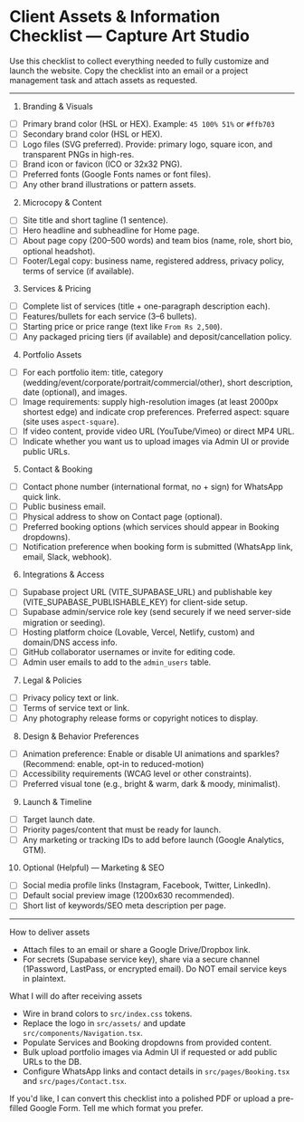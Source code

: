 # Client Assets & Information Checklist — Capture Art Studio

Use this checklist to collect everything needed to fully customize and launch the website. Copy the checklist into an email or a project management task and attach assets as requested.

---

1) Branding & Visuals
  - [ ] Primary brand color (HSL or HEX). Example: `45 100% 51%` or `#ffb703`
  - [ ] Secondary brand color (HSL or HEX).
  - [ ] Logo files (SVG preferred). Provide: primary logo, square icon, and transparent PNGs in high-res.
  - [ ] Brand icon or favicon (ICO or 32x32 PNG).
  - [ ] Preferred fonts (Google Fonts names or font files).
  - [ ] Any other brand illustrations or pattern assets.

2) Microcopy & Content
  - [ ] Site title and short tagline (1 sentence).
  - [ ] Hero headline and subheadline for Home page.
  - [ ] About page copy (200–500 words) and team bios (name, role, short bio, optional headshot).
  - [ ] Footer/Legal copy: business name, registered address, privacy policy, terms of service (if available).

3) Services & Pricing
  - [ ] Complete list of services (title + one-paragraph description each).
  - [ ] Features/bullets for each service (3–6 bullets).
  - [ ] Starting price or price range (text like `From Rs 2,500`).
  - [ ] Any packaged pricing tiers (if available) and deposit/cancellation policy.

4) Portfolio Assets
  - [ ] For each portfolio item: title, category (wedding/event/corporate/portrait/commercial/other), short description, date (optional), and images.
  - [ ] Image requirements: supply high-resolution images (at least 2000px shortest edge) and indicate crop preferences. Preferred aspect: square (site uses `aspect-square`).
  - [ ] If video content, provide video URL (YouTube/Vimeo) or direct MP4 URL.
  - [ ] Indicate whether you want us to upload images via Admin UI or provide public URLs.

5) Contact & Booking
  - [ ] Contact phone number (international format, no + sign) for WhatsApp quick link.
  - [ ] Public business email.
  - [ ] Physical address to show on Contact page (optional).
  - [ ] Preferred booking options (which services should appear in Booking dropdowns).
  - [ ] Notification preference when booking form is submitted (WhatsApp link, email, Slack, webhook).

6) Integrations & Access
  - [ ] Supabase project URL (VITE_SUPABASE_URL) and publishable key (VITE_SUPABASE_PUBLISHABLE_KEY) for client-side setup.
  - [ ] Supabase admin/service role key (send securely if we need server-side migration or seeding).
  - [ ] Hosting platform choice (Lovable, Vercel, Netlify, custom) and domain/DNS access info.
  - [ ] GitHub collaborator usernames or invite for editing code.
  - [ ] Admin user emails to add to the `admin_users` table.

7) Legal & Policies
  - [ ] Privacy policy text or link.
  - [ ] Terms of service text or link.
  - [ ] Any photography release forms or copyright notices to display.

8) Design & Behavior Preferences
  - [ ] Animation preference: Enable or disable UI animations and sparkles? (Recommend: enable, opt-in to reduced-motion)
  - [ ] Accessibility requirements (WCAG level or other constraints).
  - [ ] Preferred visual tone (e.g., bright & warm, dark & moody, minimalist).

9) Launch & Timeline
  - [ ] Target launch date.
  - [ ] Priority pages/content that must be ready for launch.
  - [ ] Any marketing or tracking IDs to add before launch (Google Analytics, GTM).

10) Optional (Helpful) — Marketing & SEO
  - [ ] Social media profile links (Instagram, Facebook, Twitter, LinkedIn).
  - [ ] Default social preview image (1200x630 recommended).
  - [ ] Short list of keywords/SEO meta description per page.

---

How to deliver assets
- Attach files to an email or share a Google Drive/Dropbox link.
- For secrets (Supabase service key), share via a secure channel (1Password, LastPass, or encrypted email). Do NOT email service keys in plaintext.

What I will do after receiving assets
- Wire in brand colors to `src/index.css` tokens.
- Replace the logo in `src/assets/` and update `src/components/Navigation.tsx`.
- Populate Services and Booking dropdowns from provided content.
- Bulk upload portfolio images via Admin UI if requested or add public URLs to the DB.
- Configure WhatsApp links and contact details in `src/pages/Booking.tsx` and `src/pages/Contact.tsx`.

If you'd like, I can convert this checklist into a polished PDF or upload a pre-filled Google Form. Tell me which format you prefer.
